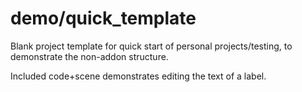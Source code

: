 # demo/quick_template

Blank project template for quick start of personal projects/testing, to demonstrate the non-addon structure.

Included code+scene demonstrates editing the text of a label.

